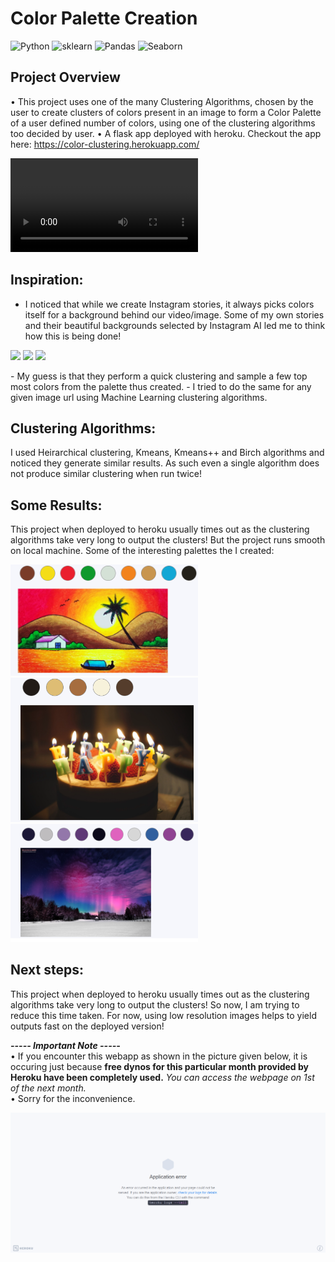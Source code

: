 # Color Palette Creation
![Python](https://img.shields.io/badge/Python-3.7.9-brightgreen) ![sklearn](https://img.shields.io/badge/sklearn-library-yellowgreen.svg) ![Pandas](https://img.shields.io/badge/pandas-library-green.svg) ![Seaborn](https://img.shields.io/badge/seaborn-library-orange.svg)

## Project Overview
• This project uses one of the many Clustering Algorithms, chosen by the user to create clusters of colors present in an image to form a Color Palette of a user defined number of colors, using one of the clustering algorithms too decided by user.
• A flask app deployed with heroku. Checkout the app here: https://color-clustering.herokuapp.com/

![demo](https://user-images.githubusercontent.com/13835601/128101864-b9563df1-3cc8-4c91-a83e-fbff89af275c.mp4)

## Inspiration:
- I noticed that while we create Instagram stories, it always picks colors itself for a background behind our video/image. Some of my own stories and their beautiful backgrounds selected by Instagram AI led me to think how this is being done!
<p float="left">
<img src="readme_resources/img1.png" width=200/>
<img src="readme_resources/img2.png" width=200/>
<img src="readme_resources/img3.png" width=200/>
</p>
- My guess is that they perform a quick clustering and sample a few top most colors from the palette thus created.
- I tried to do the same for any given image url using Machine Learning clustering algorithms.

## Clustering Algorithms:
I used Heirarchical clustering, Kmeans, Kmeans++ and Birch algorithms and noticed they generate similar results. As such even a single algorithm does not produce similar clustering when run twice!

## Some Results:
This project when deployed to heroku usually times out as the clustering algorithms take very long to output the clusters! But the project runs smooth on local machine. Some of the interesting palettes the I created:
<p float="left">
<img src="readme_resources/result1.png" width=300/>
<img src="readme_resources/result2.png" width=300/>
<img src="readme_resources/result3.png" width=300/>
</p>

## Next steps:
This project when deployed to heroku usually times out as the clustering algorithms take very long to output the clusters! So now, I am trying to reduce this time taken. For now, using low resolution images helps to yield outputs fast on the deployed version!

_**----- Important Note -----**_<br />
• If you encounter this webapp as shown in the picture given below, it is occuring just because **free dynos for this particular month provided by Heroku have been completely used.** _You can access the webpage on 1st of the next month._<br />
• Sorry for the inconvenience.

![Heroku-Error](readme_resources/application-error-heroku.png)
